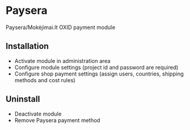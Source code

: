 # Paysera

Paysera/Mokėjimai.lt OXID payment module

## Installation

* Activate module in administration area
* Configure module settings (project id and password are required)
* Configure shop payment settings (assign users, countries, shipping methods and cost rules)

## Uninstall

* Deactivate module
* Remove Paysera payment method
